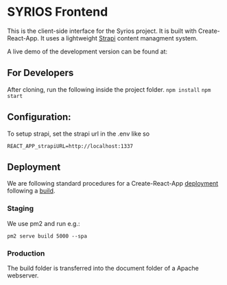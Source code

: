 # SYRIOS Frontend 

This is the client-side interface for the Syrios project. It is built with Create-React-App. It uses a lightweight [Strapi](https://strapi.io/) content managment system.

A live demo of the development version can be found at: 

## For Developers
After cloning, run the following inside the project folder.
    `npm install`
    `npm start`
    
## Configuration:

To setup strapi, set the strapi url in the .env like so

`REACT_APP_strapiURL=http://localhost:1337`

## Deployment

We are following standard procedures for a Create-React-App [deployment](https://create-react-app.dev/docs/deployment/) following a [build](https://create-react-app.dev/docs/production-build/). 

### Staging

We use pm2 and run e.g.:

`pm2 serve build 5000 --spa`

### Production

The build folder is transferred into the document folder of a Apache webserver.


